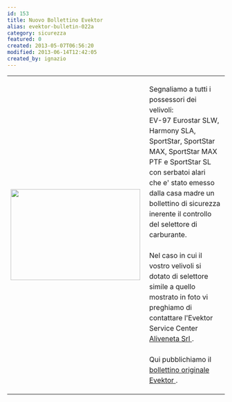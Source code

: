 ```yaml
---
id: 153
title: Nuovo Bollettino Evektor
alias: evektor-bulletin-022a
category: sicurezza
featured: 0
created: 2013-05-07T06:56:20
modified: 2013-06-14T12:42:05
created_by: ignazio
---
```

<table border="0">
 <tbody>
  <tr>
   <td>
    <a href="images/stories/evektor-bulletin-022a-img.jpg" target="_blank">
     <img border="0" height="210" src="images/stories/evektor-bulletin-022a-img-s.jpg" style="float: left; padding-right: 5px;" width="300"/>
    </a>
   </td>
   <td>
    <p style="line-height: 1.5em;">
     Segnaliamo a tutti i possessori dei velivoli:
     <br/>
     EV-97 Eurostar SLW, Harmony SLA, SportStar, SportStar MAX, SportStar MAX PTF e SportStar SL con serbatoi alari
     <br/>
     che e' stato emesso dalla casa madre un bollettino di sicurezza inerente il controllo del selettore di carburante.
     <br/>
     <br/>
     Nel caso in cui il vostro velivoli si dotato di selettore simile a quello mostrato in foto vi preghiamo di contattare l'Evektor Service Center
     <a href="http://www.aliveneta.it/index.php?route=information/contact" target="_blank">
      Aliveneta Srl
     </a>
     .
     <br/>
     <br/>
     Qui pubblichiamo il
     <a href="images/stories/evektor-bulletin-022a.jpg" target="_blank">
      bollettino originale Evektor
     </a>
     .
    </p>
   </td>
  </tr>
 </tbody>
</table>
